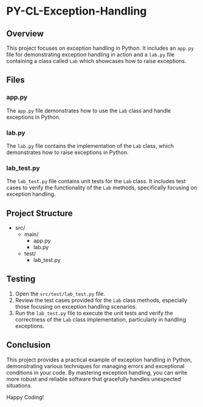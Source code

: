 # PY-CL-Exception-Handling

## Overview

This project focuses on exception handling in Python. It includes an `app.py` file for demonstrating exception handling in action and a `lab.py` file containing a class called `Lab` which showcases how to raise exceptions.

## Files

### app.py

The `app.py` file demonstrates how to use the `Lab` class and handle exceptions in Python.

### lab.py

The `lab.py` file contains the implementation of the `Lab` class, which demonstrates how to raise exceptions in Python.

### lab_test.py

The `lab_test.py` file contains unit tests for the `Lab` class. It includes test cases to verify the functionality of the `Lab` methods, specifically focusing on exception handling.

## Project Structure

- src/
  - main/
    - app.py
    - lab.py
  - test/
    - lab_test.py


## Testing

1. Open the `src/test/lab_test.py` file.
2. Review the test cases provided for the `Lab` class methods, especially those focusing on exception handling scenarios.
3. Run the `lab_test.py` file to execute the unit tests and verify the correctness of the `Lab` class implementation, particularly in handling exceptions.

## Conclusion

This project provides a practical example of exception handling in Python, demonstrating various techniques for managing errors and exceptional conditions in your code. By mastering exception handling, you can write more robust and reliable software that gracefully handles unexpected situations.

Happy Coding!
